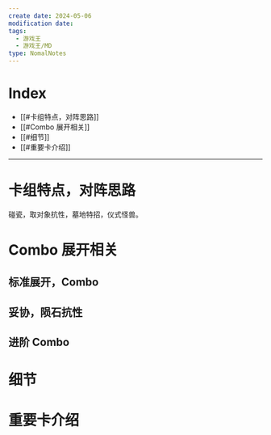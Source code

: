 ```yaml
---
create date: 2024-05-06
modification date: 
tags:
  - 游戏王
  - 游戏王/MD
type: NomalNotes
---
```


# Index
- [[#卡组特点，对阵思路]]
- [[#Combo 展开相关]]
- [[#细节]]
- [[#重要卡介绍]]
---
# 卡组特点，对阵思路
碰瓷，取对象抗性，墓地特招，仪式怪兽。
# Combo 展开相关
## 标准展开，Combo
## 妥协，陨石抗性
## 进阶 Combo
# 细节
# 重要卡介绍